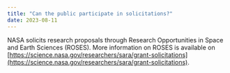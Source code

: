 ```yaml
---
title: "Can the public participate in solicitations?"
date: 2023-08-11
---
```


NASA solicits research proposals through Research Opportunities in Space and Earth Sciences (ROSES). More information on ROSES is available on [https://science.nasa.gov/researchers/sara/grant-solicitations](https://science.nasa.gov/researchers/sara/grant-solicitations).